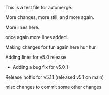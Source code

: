 This is a test file for automerge.

More changes, more still, and more again.

More lines here.

once again more lines added.


Making changes for fun again here hur hur

Adding lines for v5.0 release
- Adding a bug fix for v5.0.1

Release hotfix for v5.1.1 (released v5.1 on main)

misc changes to commit some other changes


